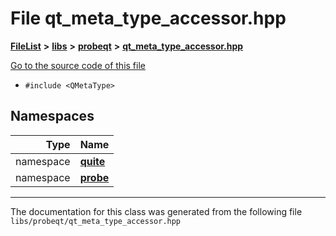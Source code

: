 

# File qt\_meta\_type\_accessor.hpp



[**FileList**](files.md) **>** [**libs**](dir_6719ab1f1f7655efc2fa43f7eb574fd1.md) **>** [**probeqt**](dir_22ab9f3959c1273824a5221c73ee839d.md) **>** [**qt\_meta\_type\_accessor.hpp**](qt__meta__type__accessor_8hpp.md)

[Go to the source code of this file](qt__meta__type__accessor_8hpp_source.md)



* `#include <QMetaType>`













## Namespaces

| Type | Name |
| ---: | :--- |
| namespace | [**quite**](namespacequite.md) <br> |
| namespace | [**probe**](namespacequite_1_1probe.md) <br> |





















































------------------------------
The documentation for this class was generated from the following file `libs/probeqt/qt_meta_type_accessor.hpp`

